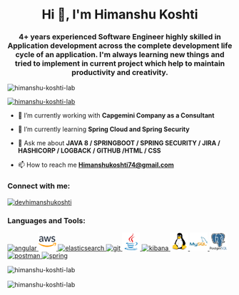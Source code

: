 <h1 align="center">Hi 👋, I'm Himanshu Koshti</h1>
<h3 align="center">4+ years experienced Software Engineer highly skilled in Application development across the complete development life cycle of an application. I'm always learning new things and tried to implement in current project which help to maintain productivity and creativity.</h3>

<p align="left"> <img src="https://komarev.com/ghpvc/?username=himanshu-koshti-lab&label=Profile%20views&color=0e75b6&style=flat" alt="himanshu-koshti-lab" /> </p>

<p align="left"> <a href="https://github.com/ryo-ma/github-profile-trophy"><img src="https://github-profile-trophy.vercel.app/?username=himanshu-koshti-lab" alt="himanshu-koshti-lab" /></a> </p>

- 🔭 I’m currently working with **Capgemini Company as a Consultant**

- 🌱 I’m currently learning **Spring Cloud and Spring Security**

- 💬 Ask me about **JAVA 8 / SPRINGBOOT / SPRING SECURITY / JIRA / HASHICORP / LOGBACK / GITHUB /HTML / CSS**

- 📫 How to reach me **Himanshukoshti74@gmail.com**

<h3 align="left">Connect with me:</h3>
<p align="left">
<a href="https://linkedin.com/in/devhimanshukoshti" target="blank"><img align="center" src="https://raw.githubusercontent.com/rahuldkjain/github-profile-readme-generator/master/src/images/icons/Social/linked-in-alt.svg" alt="devhimanshukoshti" height="30" width="40" /></a>
</p>

<h3 align="left">Languages and Tools:</h3>
<p align="left"> <a href="https://angular.io" target="_blank" rel="noreferrer"> <img src="https://angular.io/assets/images/logos/angular/angular.svg" alt="angular" width="40" height="40"/> </a> <a href="https://aws.amazon.com" target="_blank" rel="noreferrer"> <img src="https://raw.githubusercontent.com/devicons/devicon/master/icons/amazonwebservices/amazonwebservices-original-wordmark.svg" alt="aws" width="40" height="40"/> </a> <a href="https://www.elastic.co" target="_blank" rel="noreferrer"> <img src="https://www.vectorlogo.zone/logos/elastic/elastic-icon.svg" alt="elasticsearch" width="40" height="40"/> </a> <a href="https://git-scm.com/" target="_blank" rel="noreferrer"> <img src="https://www.vectorlogo.zone/logos/git-scm/git-scm-icon.svg" alt="git" width="40" height="40"/> </a> <a href="https://www.java.com" target="_blank" rel="noreferrer"> <img src="https://raw.githubusercontent.com/devicons/devicon/master/icons/java/java-original.svg" alt="java" width="40" height="40"/> </a> <a href="https://www.elastic.co/kibana" target="_blank" rel="noreferrer"> <img src="https://www.vectorlogo.zone/logos/elasticco_kibana/elasticco_kibana-icon.svg" alt="kibana" width="40" height="40"/> </a> <a href="https://www.linux.org/" target="_blank" rel="noreferrer"> <img src="https://raw.githubusercontent.com/devicons/devicon/master/icons/linux/linux-original.svg" alt="linux" width="40" height="40"/> </a> <a href="https://www.mysql.com/" target="_blank" rel="noreferrer"> <img src="https://raw.githubusercontent.com/devicons/devicon/master/icons/mysql/mysql-original-wordmark.svg" alt="mysql" width="40" height="40"/> </a> <a href="https://www.postgresql.org" target="_blank" rel="noreferrer"> <img src="https://raw.githubusercontent.com/devicons/devicon/master/icons/postgresql/postgresql-original-wordmark.svg" alt="postgresql" width="40" height="40"/> </a> <a href="https://postman.com" target="_blank" rel="noreferrer"> <img src="https://www.vectorlogo.zone/logos/getpostman/getpostman-icon.svg" alt="postman" width="40" height="40"/> </a> <a href="https://spring.io/" target="_blank" rel="noreferrer"> <img src="https://www.vectorlogo.zone/logos/springio/springio-icon.svg" alt="spring" width="40" height="40"/> </a> </p>

<p><img align="center" src="https://github-readme-stats.vercel.app/api/top-langs?username=himanshu-koshti-lab&show_icons=true&locale=en&layout=compact" alt="himanshu-koshti-lab" /></p>

<p><img align="center" src="https://github-readme-streak-stats.herokuapp.com/?user=himanshu-koshti-lab&" alt="himanshu-koshti-lab" /></p>
